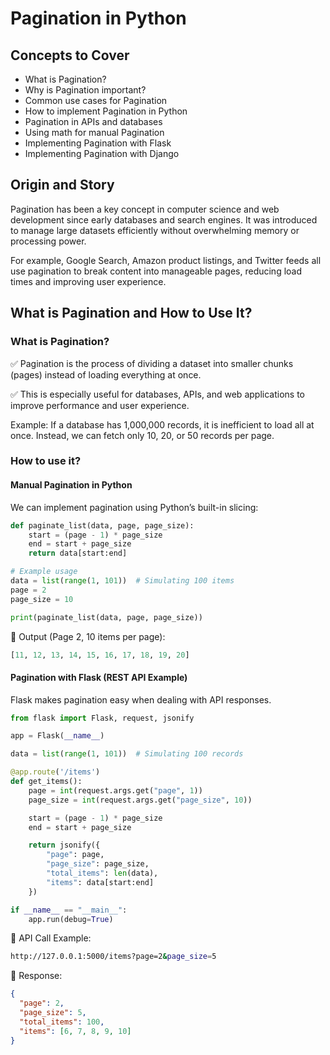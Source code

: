 # Pagination in Python

## Concepts to Cover

- What is Pagination?
- Why is Pagination important?
- Common use cases for Pagination
- How to implement Pagination in Python
- Pagination in APIs and databases
- Using math for manual Pagination
- Implementing Pagination with Flask
- Implementing Pagination with Django

## Origin and Story

Pagination has been a key concept in computer science and web development since early databases and search engines. It was introduced to manage large datasets efficiently without overwhelming memory or processing power.

For example, Google Search, Amazon product listings, and Twitter feeds all use pagination to break content into manageable pages, reducing load times and improving user experience.

## What is Pagination and How to Use It?

### What is Pagination?

✅ Pagination is the process of dividing a dataset into smaller chunks (pages) instead of loading everything at once.

✅ This is especially useful for databases, APIs, and web applications to improve performance and user experience.

Example:
If a database has 1,000,000 records, it is inefficient to load all at once. Instead, we can fetch only 10, 20, or 50 records per page.

### How to use it?

#### Manual Pagination in Python

We can implement pagination using Python’s built-in slicing:

```python
def paginate_list(data, page, page_size):
    start = (page - 1) * page_size
    end = start + page_size
    return data[start:end]

# Example usage
data = list(range(1, 101))  # Simulating 100 items
page = 2
page_size = 10

print(paginate_list(data, page, page_size))
```

🔹 Output (Page 2, 10 items per page):

```python
[11, 12, 13, 14, 15, 16, 17, 18, 19, 20]
```

#### Pagination with Flask (REST API Example)

Flask makes pagination easy when dealing with API responses.

```python
from flask import Flask, request, jsonify

app = Flask(__name__)

data = list(range(1, 101))  # Simulating 100 records

@app.route('/items')
def get_items():
    page = int(request.args.get("page", 1))
    page_size = int(request.args.get("page_size", 10))

    start = (page - 1) * page_size
    end = start + page_size

    return jsonify({
        "page": page,
        "page_size": page_size,
        "total_items": len(data),
        "items": data[start:end]
    })

if __name__ == "__main__":
    app.run(debug=True)
```

🔹 API Call Example:

```bash
http://127.0.0.1:5000/items?page=2&page_size=5
```

🔹 Response:

```json
{
  "page": 2,
  "page_size": 5,
  "total_items": 100,
  "items": [6, 7, 8, 9, 10]
}
```
